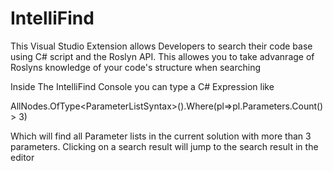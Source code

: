 # IntelliFind
This Visual Studio Extension allows Developers to search their code base using C# script and the Roslyn API. 
This allowes you to take advanrage of Roslyns knowledge of your code's structure when searching

Inside The IntelliFind Console you can type a C# Expression like 

AllNodes.OfType&lt;ParameterListSyntax&gt;().Where(pl=>pl.Parameters.Count() > 3)

Which will find all Parameter lists in the current solution with more than 3 parameters. Clicking on a search result will jump to the search result in the editor
